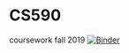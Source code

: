# CS590
coursework fall 2019
[![Binder](https://mybinder.org/badge_logo.svg)](https://mybinder.org/v2/gh/jcdunne/CS590/Python)
